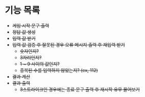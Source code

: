 # 기능 목록
- ~~게임 시작 문구 출력~~
- ~~정답 값 생성~~
- ~~입력 값 받기~~
- ~~입력 값 검증 후 잘못된 경우 오류 메시지 출력 후 재입력 받기~~
  - ~~숫자인지?~~
  - ~~3자리인지?~~
  - ~~1 ~ 9 사이의 값인지?~~
  - ~~중복된 수를 입력하지 않았는지? (ex, 112)~~
- ~~결과 계산~~
- ~~결과 출력~~
  - ~~3스트라이크인 경우에는 종료 문구 출력 후 재시작 유무 물어보기~~
